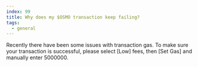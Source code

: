 ```yaml
---
index: 99
title: Why does my $OSMO transaction keep failing?
tags: 
  - general
---
```


Recently there have been some issues with transaction gas. To make sure your transaction is successful, please select [Low] fees, then [Set Gas] and manually enter 5000000.
